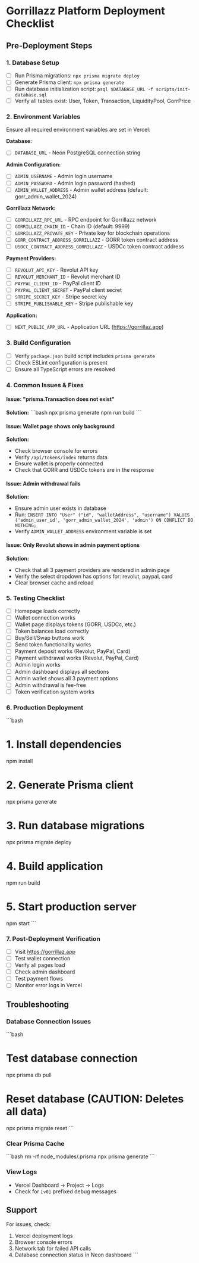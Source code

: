# Gorrillazz Platform Deployment Checklist

## Pre-Deployment Steps

### 1. Database Setup
- [ ] Run Prisma migrations: `npx prisma migrate deploy`
- [ ] Generate Prisma client: `npx prisma generate`
- [ ] Run database initialization script: `psql $DATABASE_URL -f scripts/init-database.sql`
- [ ] Verify all tables exist: User, Token, Transaction, LiquidityPool, GorrPrice

### 2. Environment Variables
Ensure all required environment variables are set in Vercel:

**Database:**
- [ ] `DATABASE_URL` - Neon PostgreSQL connection string

**Admin Configuration:**
- [ ] `ADMIN_USERNAME` - Admin login username
- [ ] `ADMIN_PASSWORD` - Admin login password (hashed)
- [ ] `ADMIN_WALLET_ADDRESS` - Admin wallet address (default: gorr_admin_wallet_2024)

**Gorrillazz Network:**
- [ ] `GORRILLAZZ_RPC_URL` - RPC endpoint for Gorrillazz network
- [ ] `GORRILLAZZ_CHAIN_ID` - Chain ID (default: 9999)
- [ ] `GORRILLAZZ_PRIVATE_KEY` - Private key for blockchain operations
- [ ] `GORR_CONTRACT_ADDRESS_GORRILLAZZ` - GORR token contract address
- [ ] `USDCC_CONTRACT_ADDRESS_GORRILLAZZ` - USDCc token contract address

**Payment Providers:**
- [ ] `REVOLUT_API_KEY` - Revolut API key
- [ ] `REVOLUT_MERCHANT_ID` - Revolut merchant ID
- [ ] `PAYPAL_CLIENT_ID` - PayPal client ID
- [ ] `PAYPAL_CLIENT_SECRET` - PayPal client secret
- [ ] `STRIPE_SECRET_KEY` - Stripe secret key
- [ ] `STRIPE_PUBLISHABLE_KEY` - Stripe publishable key

**Application:**
- [ ] `NEXT_PUBLIC_APP_URL` - Application URL (https://gorrillaz.app)

### 3. Build Configuration
- [ ] Verify `package.json` build script includes `prisma generate`
- [ ] Check ESLint configuration is present
- [ ] Ensure all TypeScript errors are resolved

### 4. Common Issues & Fixes

#### Issue: "prisma.Transaction does not exist"
**Solution:**
\`\`\`bash
npx prisma generate
npm run build
\`\`\`

#### Issue: Wallet page shows only background
**Solution:**
- Check browser console for errors
- Verify `/api/tokens/index` returns data
- Ensure wallet is properly connected
- Check that GORR and USDCc tokens are in the response

#### Issue: Admin withdrawal fails
**Solution:**
- Ensure admin user exists in database
- Run: `INSERT INTO "User" ("id", "walletAddress", "username") VALUES ('admin_user_id', 'gorr_admin_wallet_2024', 'admin') ON CONFLICT DO NOTHING;`
- Verify `ADMIN_WALLET_ADDRESS` environment variable is set

#### Issue: Only Revolut shows in admin payment options
**Solution:**
- Check that all 3 payment providers are rendered in admin page
- Verify the select dropdown has options for: revolut, paypal, card
- Clear browser cache and reload

### 5. Testing Checklist
- [ ] Homepage loads correctly
- [ ] Wallet connection works
- [ ] Wallet page displays tokens (GORR, USDCc, etc.)
- [ ] Token balances load correctly
- [ ] Buy/Sell/Swap buttons work
- [ ] Send token functionality works
- [ ] Payment deposit works (Revolut, PayPal, Card)
- [ ] Payment withdrawal works (Revolut, PayPal, Card)
- [ ] Admin login works
- [ ] Admin dashboard displays all sections
- [ ] Admin wallet shows all 3 payment options
- [ ] Admin withdrawal is fee-free
- [ ] Token verification system works

### 6. Production Deployment
\`\`\`bash
# 1. Install dependencies
npm install

# 2. Generate Prisma client
npx prisma generate

# 3. Run database migrations
npx prisma migrate deploy

# 4. Build application
npm run build

# 5. Start production server
npm start
\`\`\`

### 7. Post-Deployment Verification
- [ ] Visit https://gorrillaz.app
- [ ] Test wallet connection
- [ ] Verify all pages load
- [ ] Check admin dashboard
- [ ] Test payment flows
- [ ] Monitor error logs in Vercel

## Troubleshooting

### Database Connection Issues
\`\`\`bash
# Test database connection
npx prisma db pull

# Reset database (CAUTION: Deletes all data)
npx prisma migrate reset
\`\`\`

### Clear Prisma Cache
\`\`\`bash
rm -rf node_modules/.prisma
npx prisma generate
\`\`\`

### View Logs
- Vercel Dashboard → Project → Logs
- Check for `[v0]` prefixed debug messages

## Support
For issues, check:
1. Vercel deployment logs
2. Browser console errors
3. Network tab for failed API calls
4. Database connection status in Neon dashboard
\`\`\`

```typescript file="" isHidden
